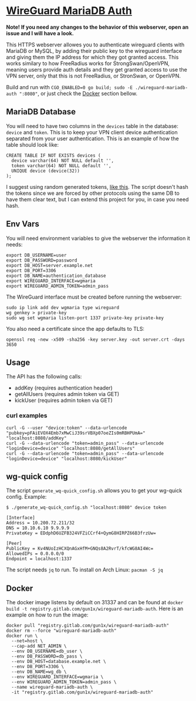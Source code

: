 # [WireGuard MariaDB Auth](https://gitlab.com/gun1x/wireguard-mariadb-auth)

__Note! If you need any changes to the behavior of this webserver, open an issue and I will have a look.__

This HTTPS webserver allowes you to authenticate wireguard clients with MariaDB or MySQL, by adding their public key to the wireguard interface and giving them the IP address for which they got granted access. This works similary to how FreeRadius works for StrongSwan/OpenVPN, meaning users provide auth details and they get granted access to use the VPN server, only that this is not FreeRadius, or StronSwan, or OpenVPN.

Build and run with `CGO_ENABLED=0 go build; sudo -E ./wireguard-mariadb-auth ":8080"`, or just check the [Docker](https://gitlab.com/gun1x/wireguard-mariadb-auth#docker) section bellow.

## MariaDB Database

You will need to have two columns in the `devices` table in the database: `device` and `token`. This is to keep your VPN client device authentication separated from your user authentication. This is an example of how the table should look like:

```
CREATE TABLE IF NOT EXISTS devices (
  device varchar(64) NOT NULL default '',
  token varchar(64) NOT NULL default '',
  UNIQUE device (device(32))
);
```

I suggest using random generated tokens, [like this](opt/randomToken.go). The script doesn't hash the tokens since we are forced by other protocols using the same DB to have them clear text, but I can extend this project for you, in case you need hash.

## Env Vars

You will need environment variables to give the webserver the information it needs:

```
export DB_USERNAME=user
export DB_PASSWORD=password
export DB_HOST=server.example.net
export DB_PORT=3306
export DB_NAME=authentication_database
export WIREGUARD_INTERFACE=wgmaria
export WIREGUARD_ADMIN_TOKEN=admin_pass
```

The WireGuard interface must be created before running the webserver:
```
sudo ip link add dev wgmaria type wireguard
wg genkey > private-key
sudo wg set wgmaria listen-port 1337 private-key private-key
```

You also need a certificate since the app defaults to TLS:
```
openssl req -new -x509 -sha256 -key server.key -out server.crt -days 3650
```

## Usage

The API has the following calls:
* addKey (requires authentication header)
* getAllUsers (requires admin token via GET)
* kickUser (requires admin token via GET)

### curl examples

```
curl -G --user "device:token" --data-urlencode "pubkey=pFAiEVOX4Emb7xMwCiJ39srVBXp07oeZIs0mRBHPUmA=" "localhost:8080/addKey"
curl -G --data-urlencode "token=admin_pass" --data-urlencode "loginDevice=device" "localhost:8080/getAllUsers"
curl -G --data-urlencode "token=admin_pass" --data-urlencode "loginDevice=device" "localhost:8080/kickUser"
```

## wg-quick config

The script `generate_wq-quick_config.sh` allows you to get your wg-quick config. Example:

```
$ ./generate_wq-quick_config.sh "localhost:8080" device token

[Interface]
Address = 10.200.72.211/32
DNS = 10.10.6.10 9.9.9.9
PrivateKey = EDdphD6UZFB324VFZiCCrf4+QymG8HIRPZ66B3frzUw=

[Peer]
PublicKey = Kv4NUoIzHCXQnAGxHfM+GNQs8A2RvrT/kfcWG8AI4Wc=
AllowedIPs = 0.0.0.0/0
Endpoint = localhost:1337
```

The script needs `jq` to run. To install on Arch Linux: `pacman -S jq`


## Docker

The docker image listens by default on 31337 and can be found at `docker build -t registry.gitlab.com/gun1x/wireguard-mariadb-auth`. Here is an example on how to run the image:

```
docker pull "registry.gitlab.com/gun1x/wireguard-mariadb-auth"
docker rm --force "wireguard-mariadb-auth"
docker run \
  --net=host \
  --cap-add NET_ADMIN \
  --env DB_USERNAME=db_user \
  --env DB_PASSWORD=db_pass \
  --env DB_HOST=database.example.net \
  --env DB_PORT=3306 \
  --env DB_NAME=wg_db \
  --env WIREGUARD_INTERFACE=wgmaria \
  --env WIREGUARD_ADMIN_TOKEN=admin_pass \
  --name wireguard-mariadb-auth \
  -it "registry.gitlab.com/gun1x/wireguard-mariadb-auth"
```
